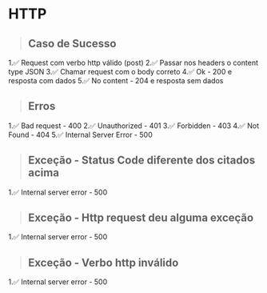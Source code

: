 # HTTP

> ## Caso de Sucesso
1.✅ Request com verbo http válido (post)
2.✅ Passar nos headers o content type JSON
3.✅ Chamar request com o body correto
4.✅ Ok - 200 e resposta com dados
5.✅ No content - 204 e resposta sem dados

> ## Erros
1.✅ Bad request - 400
2.✅ Unauthorized - 401
3.✅ Forbidden - 403
4.✅ Not Found - 404
5.✅ Internal Server Error - 500

> ## Exceção - Status Code diferente dos citados acima
1.✅ Internal server error - 500

> ## Exceção - Http request deu alguma exceção
1.✅ Internal server error - 500

> ## Exceção - Verbo http inválido
1.✅ Internal server error - 500
